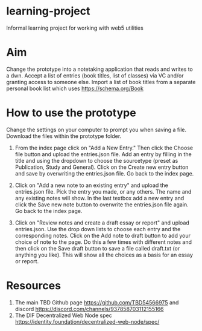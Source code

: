 # learning-project
Informal learning project for working with web5 utilities

# Aim
Change the prototype into a notetaking application that reads and writes to a dwn.
Accept a list of entries (book titles, list of classes) via VC and/or granting access to someone else.
Import a list of book titles from a separate personal book list which uses https://schema.org/Book 

# How to use the prototype
Change the settings on your computer to prompt you when saving a file. 
Download the files within the prototype folder.

1. From the index page click on "Add a New Entry." Then click the Choose file button and upload the entries.json file. 
Add an entry by filling in the title and using the dropdown to choose the sourcetype (preset as Publication, Study and General). 
Click on the Create new entry button and save by overwriting the entries.json file. Go back to the index page.

2. Click on "Add a new note to an existing entry" and upload the entries.json file. Pick the entry you made, or any others. 
The name and any existing notes will show. In the last textbox add a new entry and click the Save new note button to overwrite the
entries.json file again. Go back to the index page.
3. Click on "Review notes and create a draft essay or report" and upload entries.json. Use the drop down lists to choose each entry and 
the corresponding notes. Click on the Add note to draft button to add your choice of note to the page. Do this a few times with different
notes and then click on the Save draft button to save a file called draft.txt (or anything you like). This will show all the choices as a 
basis for an essay or report.

# Resources

1. The main TBD Github page https://github.com/TBD54566975 and discord https://discord.com/channels/937858703112155166 
2. The DIF Decentralized Web Node spec https://identity.foundation/decentralized-web-node/spec/ 

